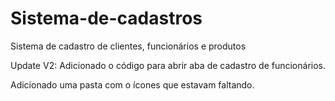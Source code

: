 ﻿# Sistema-de-cadastros
Sistema de cadastro de clientes, funcionários e produtos

Update V2:
Adicionado o código para abrir aba de cadastro de funcionários.

Adicionado uma pasta com o ícones que estavam faltando.
